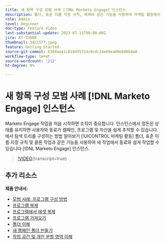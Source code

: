 ```yaml
---
title: 새 항목 구성 모범 사례 [!DNL Marketo Engage] 인스턴스
description: 폴더, 표준 이름 지정 규칙, 복제와 같은 기능을 사용하여 마케팅 활동에서 탐색 트리를 구성하여 새 Marketo Engage 인스턴스에서 동료와 쉽게 작업하는 방법을 알아봅니다.
role: Admin
level: Beginner
doc-type: Feature Video
last-substantial-update: 2023-07-11T00:00:00Z
jira: KT-13608
thumbnail: 3421577.jpeg
feature: Getting Started
source-git-commit: 63d4aea1c818d35724c0cdc14e69ea00eb06b4a0
workflow-type: tm+mt
source-wordcount: '212'
ht-degree: 0%

---
```



# 새 항목 구성 모범 사례 [!DNL Marketo Engage] 인스턴스

Marketo Engage 작업을 처음 시작하면 조직이 중요합니다. 인스턴스에서 정돈된 상태를 유지하면 사용자와 동료가 캠페인, 프로그램 및 자산을 쉽게 추적할 수 있습니다. 에서 탐색 트리를 구성하는 방법 알아보기 [!UICONTROL 마케팅 활동] 폴더, 표준 이름 지정 규칙 및 클론 작업과 같은 기능을 사용하여 새 작업에서 동료와 쉽게 작업할 수 있습니다 [!DNL Marketo Engage] 인스턴스. 

>[!VIDEO](https://video.tv.adobe.com/v/3421577/?learn=on){transcript=true}

## 추가 리소스

**제품 안내서:**

* [모범 사례: 프로그램 구성 방법](https://experienceleague.adobe.com/docs/marketo/using/product-docs/core-marketo-concepts/programs/working-with-programs/best-practice-how-to-organize-your-programs.html)
* [프로그램 복제](https://experienceleague.adobe.com/docs/marketo/using/product-docs/core-marketo-concepts/programs/working-with-programs/clone-a-program.html)
* [프로그램에서 에셋 복제](https://experienceleague.adobe.com/docs/marketo/using/product-docs/core-marketo-concepts/programs/working-with-programs/clone-an-asset-in-a-program.html)
* [프로그램 가져오기](https://experienceleague.adobe.com/docs/marketo/using/product-docs/core-marketo-concepts/programs/working-with-programs/import-a-program.html)
* [폴더 이해](https://experienceleague.adobe.com/docs/marketo/using/product-docs/core-marketo-concepts/miscellaneous/understanding-folders.html)
* [새 캠페인 폴더 만들기](https://experienceleague.adobe.com/docs/marketo/using/product-docs/core-marketo-concepts/miscellaneous/create-new-campaign-folder.html)
* [작업 공간 및 개인 분할 영역 이해](https://experienceleague.adobe.com/docs/marketo/using/product-docs/administration/workspaces-and-person-partitions/understanding-workspaces-and-person-partitions.html)
